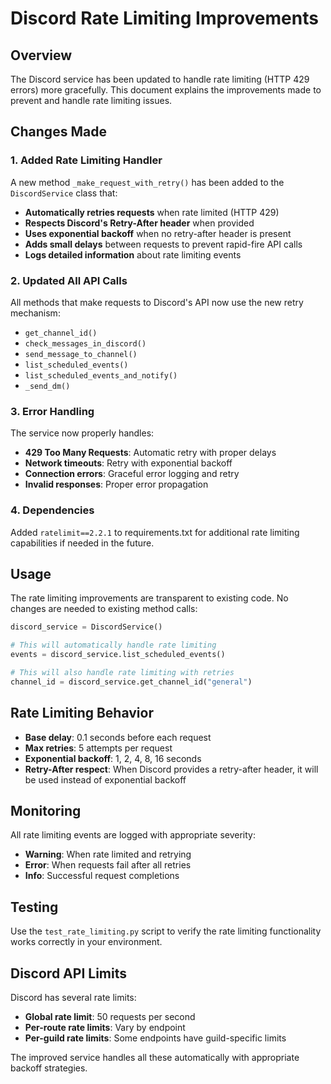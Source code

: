 # Discord Rate Limiting Improvements

## Overview

The Discord service has been updated to handle rate limiting (HTTP 429 errors) more gracefully. This document explains the improvements made to prevent and handle rate limiting issues.

## Changes Made

### 1. Added Rate Limiting Handler

A new method `_make_request_with_retry()` has been added to the `DiscordService` class that:

- **Automatically retries requests** when rate limited (HTTP 429)
- **Respects Discord's Retry-After header** when provided
- **Uses exponential backoff** when no retry-after header is present
- **Adds small delays** between requests to prevent rapid-fire API calls
- **Logs detailed information** about rate limiting events

### 2. Updated All API Calls

All methods that make requests to Discord's API now use the new retry mechanism:

- `get_channel_id()`
- `check_messages_in_discord()`
- `send_message_to_channel()`
- `list_scheduled_events()`
- `list_scheduled_events_and_notify()`
- `_send_dm()`

### 3. Error Handling

The service now properly handles:

- **429 Too Many Requests**: Automatic retry with proper delays
- **Network timeouts**: Retry with exponential backoff
- **Connection errors**: Graceful error logging and retry
- **Invalid responses**: Proper error propagation

### 4. Dependencies

Added `ratelimit==2.2.1` to requirements.txt for additional rate limiting capabilities if needed in the future.

## Usage

The rate limiting improvements are transparent to existing code. No changes are needed to existing method calls:

```python
discord_service = DiscordService()

# This will automatically handle rate limiting
events = discord_service.list_scheduled_events()

# This will also handle rate limiting with retries
channel_id = discord_service.get_channel_id("general")
```

## Rate Limiting Behavior

- **Base delay**: 0.1 seconds before each request
- **Max retries**: 5 attempts per request
- **Exponential backoff**: 1, 2, 4, 8, 16 seconds
- **Retry-After respect**: When Discord provides a retry-after header, it will be used instead of exponential backoff

## Monitoring

All rate limiting events are logged with appropriate severity:

- **Warning**: When rate limited and retrying
- **Error**: When requests fail after all retries
- **Info**: Successful request completions

## Testing

Use the `test_rate_limiting.py` script to verify the rate limiting functionality works correctly in your environment.

## Discord API Limits

Discord has several rate limits:

- **Global rate limit**: 50 requests per second
- **Per-route rate limits**: Vary by endpoint
- **Per-guild rate limits**: Some endpoints have guild-specific limits

The improved service handles all these automatically with appropriate backoff strategies.
